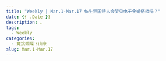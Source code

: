 ```yaml
---
title: "Weekly | Mar.1-Mar.17 仿生异国诗人会梦见电子金婚搭档吗？"
date: {{ .Date }}
description: 。
tags:
  - Weekly
categories:
  - 竟挑蝴蝶下山来
slug: Mar.1-Mar.17
---
```


